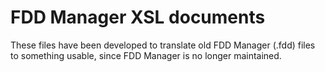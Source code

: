 FDD Manager XSL documents
=========================

These files have been developed to translate old FDD Manager (.fdd) files to something usable, since FDD Manager is no longer maintained.